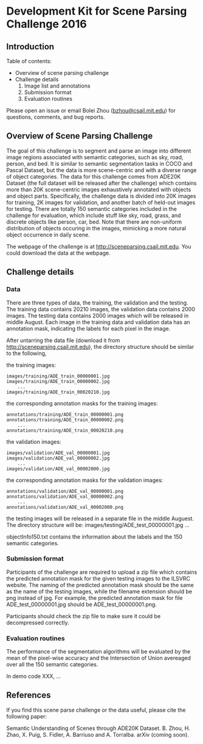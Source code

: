 #  Development Kit for Scene Parsing Challenge 2016

## Introduction

Table of contents:
- Overview of scene parsing challenge
- Challenge details
    1. Image list and annotations
    2. Submission format
    3. Evaluation routines

Please open an issue or email Bolei Zhou (bzhou@csail.mit.edu) for questions, comments, and bug reports. 

##  Overview of Scene Parsing Challenge
The goal of this challenge is to segment and parse an image into different image regions associated with semantic categories, such as sky, road, person, and bed. It is similar to semantic segmentation tasks in COCO and Pascal Dataset, but the data is more scene-centric and with a diverse range of object categories. The data for this challenge comes from ADE20K Dataset (the full dataset will be released after the challenge) which contains more than 20K scene-centric images exhaustively annotated with objects and object parts. Specifically, the challenge data is divided into 20K images for training, 2K images for validation, and another batch of held-out images for testing. There are totally 150 semantic categories included in the challenge for evaluation, which include stuff like sky, road, grass, and discrete objects like person, car, bed. Note that there are non-uniform distribution of objects occuring in the images, mimicking a more natural object occurrence in daily scene.

The webpage of the challenge is at http://sceneparsing.csail.mit.edu. You could download the data at the webpage.

## Challenge details

### Data
There are three types of data, the training, the validation and the testing. The training data contains 20210 images, the validation data contains 2000 images. The testing data contains 2000 images which will be released in middle August. Each image in the training data and validation data has an annotation mask, indicating the labels for each pixel in the image. 

After untarring the data file (download it from http://sceneparsing.csail.mit.edu), the directory structure should be similar to the following, 

the training images:

    images/training/ADE_train_00000001.jpg
    images/training/ADE_train_00000002.jpg
        ...
    images/training/ADE_train_00020210.jpg

the corresponding annotation masks for the training images:
    
    annotations/training/ADE_train_00000001.png
    annotations/training/ADE_train_00000002.png
        ...
    annotations/training/ADE_train_00020210.png

the validation images:
    
    images/validation/ADE_val_00000001.jpg
    images/validation/ADE_val_00000002.jpg
        ...
    images/validation/ADE_val_00002000.jpg

the corresponding annotation masks for the validation images:

    annotations/validation/ADE_val_00000001.png
    annotations/validation/ADE_val_00000002.png
        ...
    annotations/validation/ADE_val_00002000.png

the testing images will be released in a separate file in the middle Auguest. The directory structure will be:
    images/testing/ADE_test_00000001.jpg
        ...

objectInfo150.txt contains the information about the labels and the 150 semantic categories.

### Submission format
Participants of the challenge are required to upload a zip file which contains the predicted annotation mask for the given testing images to the ILSVRC website. The naming of the predicted annotation mask should be the same as the name of the testing images, while the filename extension should be png instead of jpg. For example, the predicted annotation mask for file ADE_test_00000001.jpg should be ADE_test_00000001.png.

Participants should check the zip file to make sure it could be decompressed correctly. 

### Evaluation routines
The performance of the segmentation algorithms will be evaluated by the mean of the pixel-wise accuracy and the Intersection of Union avereaged over all the 150 semantic categories. 

In demo code XXX, ...

## References
If you find this scene parse challenge or the data useful, please cite the following paper:

Semantic Understanding of Scenes through ADE20K Dataset. B. Zhou, H. Zhao, X. Puig, S. Fidler, A. Barriuso and A. Torralba. arXiv (coming soon).

